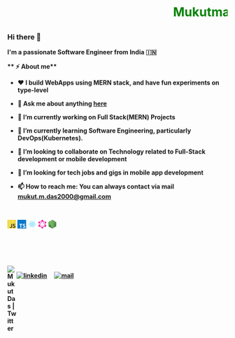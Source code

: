 <h1 style="color:green"><b><marquee>Mukutmani Das </marquee><b></h1>


### Hi there 👋

I'm a passionate Software Engineer from India 🇮🇳

** ⚡ About me**

- ❤️ I build WebApps using MERN stack, and have fun experiments on type-level

- 💬 Ask me about anything [here](https://github.com/mukut-d/mukut-d/issues)
-  🔭 I’m currently working on Full Stack(MERN) Projects
- 🌱 I’m currently learning Software Engineering, particularly DevOps(Kubernetes).
- 👯 I’m looking to collaborate on Technology related to Full-Stack development or mobile development
- 🤔 I’m looking for tech jobs and gigs in mobile app development
- 📫 How to reach me: You can always contact via mail mukut.m.das2000@gmail.com

   <br>

<code><img height="20" alt="javascript" src="https://raw.githubusercontent.com/github/explore/80688e429a7d4ef2fca1e82350fe8e3517d3494d/topics/javascript/javascript.png"></code>
<code><img height="20" alt="typescript" src="https://raw.githubusercontent.com/github/explore/80688e429a7d4ef2fca1e82350fe8e3517d3494d/topics/typescript/typescript.png"></code>
<code><img height="20" alt="react" src="https://raw.githubusercontent.com/github/explore/80688e429a7d4ef2fca1e82350fe8e3517d3494d/topics/react/react.png"></code>
<code><img height="20" alt="graphql" src="https://raw.githubusercontent.com/github/explore/5c058a388828bb5fde0bcafd4bc867b5bb3f26f3/topics/graphql/graphql.png"></code>
<code><img height="20" alt="nodejs" src="https://raw.githubusercontent.com/github/explore/80688e429a7d4ef2fca1e82350fe8e3517d3494d/topics/nodejs/nodejs.png"></code>    
<br>


<br />
<br />

<br />
<a href="https://twitter.com/Antique_Spinach">
  <img align="left" alt="Mukut Das | Twitter" width="21px" src="https://raw.githubusercontent.com/anuraghazra/anuraghazra/master/assets/twitter.svg" />
</a>


[![linkedin](https://github.com/arpit-dwivedi/arpit-dwivedi.github.io/blob/master/assets/img/Webp.net-resizeimage.png)](https://www.linkedin.com/in/mukut-das/)&nbsp;&nbsp;&nbsp;&nbsp;
[![mail](https://github.com/arpit-dwivedi/arpit-dwivedi/blob/master/m1.png)](mailto:mukut.m.das2000@gmail.com)

